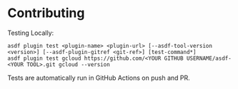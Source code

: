# Contributing

Testing Locally:

```shell
asdf plugin test <plugin-name> <plugin-url> [--asdf-tool-version <version>] [--asdf-plugin-gitref <git-ref>] [test-command*]
asdf plugin test gcloud https://github.com/<YOUR GITHUB USERNAME/asdf-<YOUR TOOL>.git gcloud --version
```

Tests are automatically run in GitHub Actions on push and PR.
